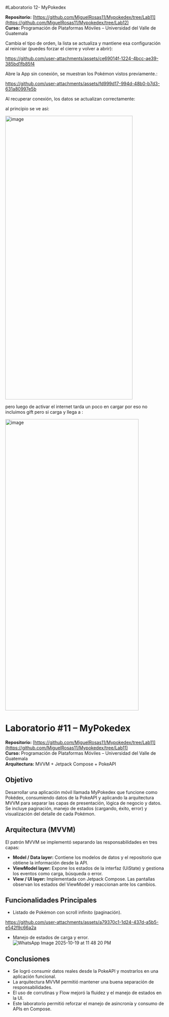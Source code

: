 
#Laboratorio 12- MyPokedex

**Repositorio:** [https://github.com/MiguelRosas11/Mypokedex/tree/Lab11](https://github.com/MiguelRosas11/Mypokedex/tree/Lab12)  
**Curso:** Programación de Plataformas Móviles – Universidad del Valle de Guatemala  


Cambia el tipo de orden, la lista se actualiza y mantiene esa configuración
al reiniciar (puedes forzar el cierre y volver a abrir):




https://github.com/user-attachments/assets/ce69014f-1224-4bcc-ae39-385bd1fb85f4


Abre la App sin conexión, se muestran los Pokémon vistos previamente.:



https://github.com/user-attachments/assets/fd999d17-994d-48b0-b7d3-631a80997e5b


Al recuperar conexión, los datos se actualizan correctamente:

al principio se ve asi:

<img width="401" height="893" alt="image" src="https://github.com/user-attachments/assets/27cc12fb-1d7c-4fad-a708-df96781edac0" />



pero luego de activar el internet tarda un poco en cargar por eso no incluimos gift pero si carga y llega a :


<img width="420" height="917" alt="image" src="https://github.com/user-attachments/assets/f27fcaeb-4a21-4e5e-b625-938e1f650e9b" />








# Laboratorio #11 – MyPokedex  
**Repositorio:** [https://github.com/MiguelRosas11/Mypokedex/tree/Lab11](https://github.com/MiguelRosas11/Mypokedex/tree/Lab11)  
**Curso:** Programación de Plataformas Móviles – Universidad del Valle de Guatemala  
**Arquitectura:** MVVM + Jetpack Compose + PokeAPI  

## Objetivo  
Desarrollar una aplicación móvil llamada MyPokedex que funcione como Pokédex, consumiendo datos de la PokeAPI y aplicando la arquitectura MVVM para separar las capas de presentación, lógica de negocio y datos. Se incluye paginación, manejo de estados (cargando, éxito, error) y visualización del detalle de cada Pokémon.

## Arquitectura (MVVM)  
El patrón MVVM se implementó separando las responsabilidades en tres capas:  
- **Model / Data layer:** Contiene los modelos de datos y el repositorio que obtiene la información desde la API.  
- **ViewModel layer:** Expone los estados de la interfaz (UiState) y gestiona los eventos como carga, búsqueda o error.  
- **View / UI layer:** Implementada con Jetpack Compose. Las pantallas observan los estados del ViewModel y reaccionan ante los cambios.  

## Funcionalidades Principales  
- Listado de Pokémon con scroll infinito (paginación).

https://github.com/user-attachments/assets/a79370c1-1d24-437d-a5b5-e542f9c66a2a

- Manejo de estados de carga y error.
![WhatsApp Image 2025-10-19 at 11 48 20 PM](https://github.com/user-attachments/assets/903c37f9-3f76-4486-a02a-69ff54b71eee)




## Conclusiones  
- Se logró consumir datos reales desde la PokeAPI y mostrarlos en una aplicación funcional.  
- La arquitectura MVVM permitió mantener una buena separación de responsabilidades.  
- El uso de corrutinas y Flow mejoró la fluidez y el manejo de estados en la UI.  
- Este laboratorio permitió reforzar el manejo de asincronía y consumo de APIs en Compose.


